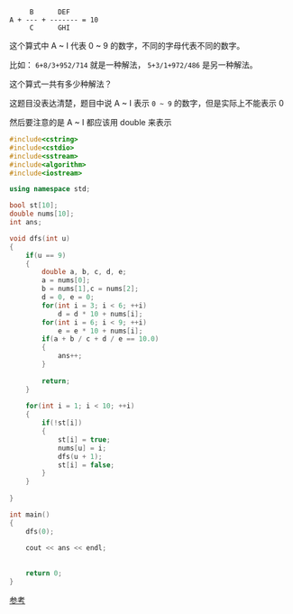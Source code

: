 ```
     B      DEF
A + --- + ------- = 10
     C      GHI
```

这个算式中 A ~ I 代表 0 ~ 9 的数字，不同的字母代表不同的数字。

比如： `6+8/3+952/714` 就是一种解法， `5+3/1+972/486` 是另一种解法。

这个算式一共有多少种解法？



这题目没表达清楚，题目中说 A ~ I 表示 `0 ~ 9` 的数字，但是实际上不能表示 0 

然后要注意的是 A ~ I 都应该用 double 来表示

```cpp
#include<cstring>
#include<cstdio>
#include<sstream>
#include<algorithm>
#include<iostream>

using namespace std;

bool st[10];
double nums[10];
int ans;

void dfs(int u)
{
	if(u == 9) 
	{
		double a, b, c, d, e;
		a = nums[0];
		b = nums[1],c = nums[2];
		d = 0, e = 0;
		for(int i = 3; i < 6; ++i)
			d = d * 10 + nums[i];
		for(int i = 6; i < 9; ++i)
			e = e * 10 + nums[i];	
		if(a + b / c + d / e == 10.0) 
		{
			ans++;
		}
		
		return;
	}
	
	for(int i = 1; i < 10; ++i)
	{
		if(!st[i])
		{
			st[i] = true;
			nums[u] = i;
			dfs(u + 1);
			st[i] = false;
		}
	}
	
}

int main()
{
	dfs(0);
	
	cout << ans << endl;
	
	
	return 0;
} 
```



[参考](https://blog.csdn.net/y1196645376/article/details/50938608)